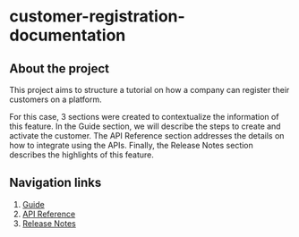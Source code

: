 # customer-registration-documentation

## About the project

This project aims to structure a tutorial on how a company can register their customers on a platform.

For this case, 3 sections were created to contextualize the information of this feature. In the Guide section, we will describe the steps to create and activate the customer. The API Reference section addresses the details on how to integrate using the APIs. Finally, the Release Notes section describes the highlights of this feature.

## Navigation links
1. [Guide](/guide/quick-start.md)
2. [API Reference](/api-reference/introduction.md)
3. [Release Notes](/release-notes/feature-register-customer.md)